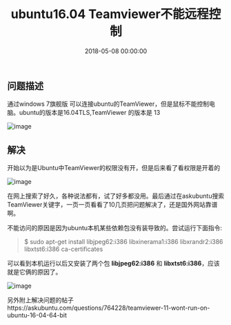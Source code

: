 ﻿---
layout: post
title: ubuntu16.04 Teamviewer不能远程控制
date: 2018-05-08 00:00:00
categories: Linux
tags: Ubuntu
---

## 问题描述

通过windows 7旗舰版 可以连接ubuntu的TeamViewer，但是鼠标不能控制电脑。ubuntu的版本是16.04TLS,TeamViewer 的版本是 13

![image](https://i.loli.net/2019/07/02/5d1aafa4411b163095.jpg)

## 解决

开始以为是Ubuntu中TeamViewer的权限没有开，但是后来看了看权限是开着的

![image](https://i.loli.net/2019/07/02/5d1aafaa8e45b20675.jpg)

在网上搜索了好久，各种说法都有，试了好多都没用。最后通过在askubuntu搜索TeamViewer关键字，一页一页看看了10几页把问题解决了，还是国外网站靠谱啊。

不能访问的原因是因为ubuntu本机某些依赖包没有装导致的。尝试运行下面指令:

> $ sudo apt-get install libjpeg62:i386 libxinerama1:i386 libxrandr2:i386 libxtst6:i386 ca-certificates

可以看到本机运行以后又安装了两个包 **libjpeg62:i386** 和 **libxtst6:i386**，应该就是它俩的原因了。

![image](https://i.loli.net/2019/07/02/5d1aafb6c8ba651486.jpg)

另外附上解决问题的帖子https://askubuntu.com/questions/764228/teamviewer-11-wont-run-on-ubuntu-16-04-64-bit